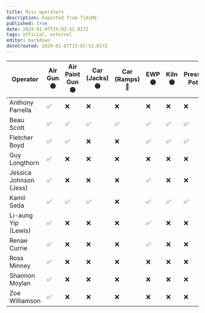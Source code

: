 ```yaml
---
title: Misc operators
description: Exported from TidyHQ
published: true
date: 2024-01-07T15:02:52.017Z
tags: official, external
editor: markdown
dateCreated: 2024-01-07T15:02:52.017Z
---
```


| Operator | Air Gun 🟡| Air Paint Gun 🟡| Car (Jacks) 🟡| Car (Ramps) 🔴| EWP 🟡| Kiln 🟡| Pressure Pot 🟡| Sand Blaster 🟡| Vacuum Former 🟡| Vinyl Cutter 🟡| 
| --- | --- | --- | --- | --- | --- | --- | --- | --- | --- | --- |
| Anthony Parrella | ✅ | ❌ | ❌ | ❌ | ❌ | ❌ | ❌ | ❌ | ❌ | ❌ | 
| Beau Scott | ✅ | ✅ | ✅ | ✅ | ✅ | ✅ | ✅ | ✅ | ❌ | ✅ | 
| Fletcher Boyd | ✅ | ✅ | ❌ | ❌ | ✅ | ✅ | ✅ | ✅ | ✅ | ✅ | 
| Guy Longthorn | ✅ | ❌ | ❌ | ❌ | ❌ | ❌ | ❌ | ✅ | ❌ | ❌ | 
| Jessica Johnson (Jess) | ✅ | ❌ | ❌ | ❌ | ✅ | ❌ | ❌ | ❌ | ❌ | ❌ | 
| Kamil Seda | ✅ | ✅ | ✅ | ❌ | ✅ | ✅ | ✅ | ✅ | ❌ | ❌ | 
| Li-aung Yip (Lewis) | ✅ | ❌ | ❌ | ❌ | ✅ | ❌ | ❌ | ✅ | ✅ | ✅ | 
| Renae Currie | ✅ | ❌ | ❌ | ❌ | ✅ | ❌ | ❌ | ✅ | ❌ | ❌ | 
| Ross Minney | ✅ | ❌ | ❌ | ❌ | ❌ | ❌ | ❌ | ✅ | ❌ | ✅ | 
| Shannon Moylan | ✅ | ❌ | ❌ | ❌ | ❌ | ❌ | ❌ | ❌ | ❌ | ❌ | 
| Zoe Williamson | ✅ | ❌ | ❌ | ❌ | ❌ | ❌ | ❌ | ❌ | ❌ | ❌ | 
